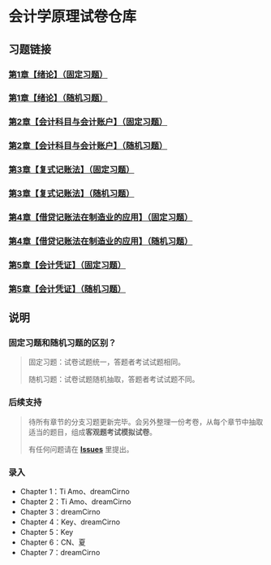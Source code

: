 # 会计学原理试卷仓库

## 习题链接

### [第1章【绪论】（固定习题）](http://saishi.cnki.net/ddz/h6wWHz1cLt)
### [第1章【绪论】（随机习题）](http://saishi.cnki.net/ddz/9oqtudtgu5)
### [第2章【会计科目与会计账户】（固定习题）](http://saishi.cnki.net/ddz/kaxmcifxbc)
### [第2章【会计科目与会计账户】（随机习题）](http://saishi.cnki.net/ddz/nja28eDd3H)
### [第3章【复式记账法】（固定习题）](http://saishi.cnki.net/ddz/GVXrfEYeML)
### [第3章【复式记账法】（随机习题）](http://saishi.cnki.net/ddz/Q6IcBSlBhv)
### [第4章【借贷记账法在制造业的应用】（固定习题）](http://saishi.cnki.net/ddz/tguiqrsxlp)
### [第4章【借贷记账法在制造业的应用】（随机习题）](http://saishi.cnki.net/ddz/soEc0pWAP1)
### [第5章【会计凭证】（固定习题）](http://saishi.cnki.net/ddz/skuww2h5k5)
### [第5章【会计凭证】（随机习题）](http://saishi.cnki.net/ddz/0SWOlssJLo)

## 说明

### 固定习题和随机习题的区别？

> 固定习题：试卷试题统一，答题者考试试题相同。
> 
> 随机习题：试卷试题随机抽取，答题者考试试题不同。

### 后续支持

> 待所有章节的分支习题更新完毕。会另外整理一份考卷，从每个章节中抽取适当的题目，组成**客观题考试模拟试卷**。
> 
> 有任何问题请在 **[Issues](https://github.com/dreamCirno/Princlples-of-Accounts/issues)** 里提出。

### 录入

* Chapter 1：Ti Amo、dreamCirno
* Chapter 2：Ti Amo、dreamCirno
* Chapter 3：dreamCirno
* Chapter 4：Key、dreamCirno
* Chapter 5：Key
* Chapter 6：CN、夏
* Chapter 7：dreamCirno
